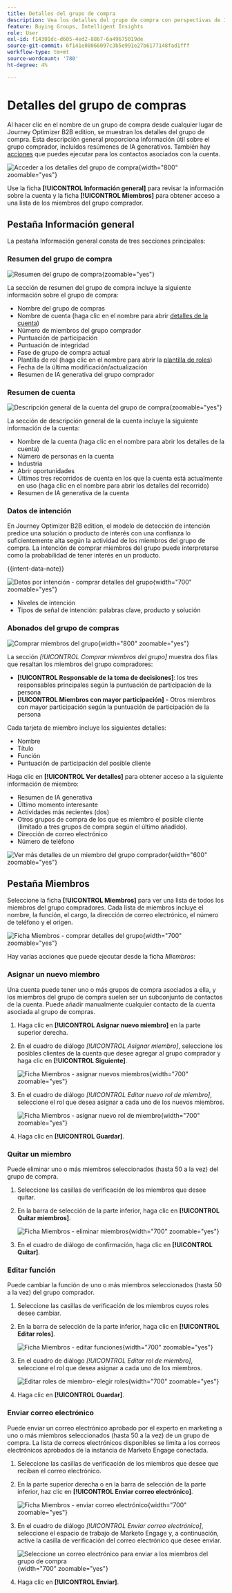 ```yaml
---
title: Detalles del grupo de compra
description: Vea los detalles del grupo de compra con perspectivas de IA, administre miembros y rastree las puntuaciones de participación en Journey Optimizer B2B edition.
feature: Buying Groups, Intelligent Insights
role: User
exl-id: f14301dc-d605-4ed2-8867-6a49675019de
source-git-commit: 6f141e08066097c3b5e991e27b6177148fad1fff
workflow-type: tm+mt
source-wordcount: '780'
ht-degree: 4%

---
```


# Detalles del grupo de compras

Al hacer clic en el nombre de un grupo de compra desde cualquier lugar de Journey Optimizer B2B edition, se muestran los detalles del grupo de compra. Esta descripción general proporciona información útil sobre el grupo comprador, incluidos resúmenes de IA generativos. También hay [acciones](#buying-group-actions) que puedes ejecutar para los contactos asociados con la cuenta.

![Acceder a los detalles del grupo de compra](./assets/buying-group-details.png){width="800" zoomable="yes"}

Use la ficha **[!UICONTROL Información general]** para revisar la información sobre la cuenta y la ficha **[!UICONTROL Miembros]** para obtener acceso a una lista de los miembros del grupo comprador.

## Pestaña Información general

La pestaña Información general consta de tres secciones principales:

### Resumen del grupo de compra

![Resumen del grupo de compra](./assets/details-page-buying-group-overview.png){zoomable="yes"}

La sección de resumen del grupo de compra incluye la siguiente información sobre el grupo de compra:

* Nombre del grupo de compras
* Nombre de cuenta (haga clic en el nombre para abrir [detalles de la cuenta](../accounts/account-details.md))
* Número de miembros del grupo comprador
* Puntuación de participación
* Puntuación de integridad
* Fase de grupo de compra actual
* Plantilla de rol (haga clic en el nombre para abrir la [plantilla de roles](buying-groups-role-templates.md#access-and-browse-role-templates))
* Fecha de la última modificación/actualización
* Resumen de IA generativa del grupo comprador

### Resumen de cuenta

![Descripción general de la cuenta del grupo de compra](./assets/details-page-buying-group-account-overview.png){zoomable="yes"}

La sección de descripción general de la cuenta incluye la siguiente información de la cuenta:

* Nombre de la cuenta (haga clic en el nombre para abrir los detalles de la cuenta)
* Número de personas en la cuenta
* Industria
* Abrir oportunidades
* Últimos tres recorridos de cuenta en los que la cuenta está actualmente en uso (haga clic en el nombre para abrir los detalles del recorrido)
* Resumen de IA generativa de la cuenta

### Datos de intención

En Journey Optimizer B2B edition, el modelo de detección de intención predice una solución o producto de interés con una confianza lo suficientemente alta según la actividad de los miembros del grupo de compra. La intención de comprar miembros del grupo puede interpretarse como la probabilidad de tener interés en un producto.

{{intent-data-note}}

![Datos por intención - comprar detalles del grupo](../accounts/assets/intent-data-panel.png){width="700" zoomable="yes"}

* Niveles de intención
* Tipos de señal de intención: palabras clave, producto y solución

### Abonados del grupo de compras

![Comprar miembros del grupo](./assets/details-page-buying-group-members.png){width="800" zoomable="yes"}

La sección _[!UICONTROL Comprar miembros del grupo]_ muestra dos filas que resaltan los miembros del grupo compradores:

* **[!UICONTROL Responsable de la toma de decisiones]**: los tres responsables principales según la puntuación de participación de la persona
* **[!UICONTROL Miembros con mayor participación]** - Otros miembros con mayor participación según la puntuación de participación de la persona

Cada tarjeta de miembro incluye los siguientes detalles:

* Nombre
* Título
* Función
* Puntuación de participación del posible cliente

Haga clic en **[!UICONTROL Ver detalles]** para obtener acceso a la siguiente información de miembro:

* Resumen de IA generativa
* Último momento interesante
* Actividades más recientes (dos)
* Otros grupos de compra de los que es miembro el posible cliente (limitado a tres grupos de compra según el último añadido).
* Dirección de correo electrónico
* Número de teléfono

![Ver más detalles de un miembro del grupo comprador](./assets/details-page-buying-group-members-view-details.png){width="600" zoomable="yes"}

## Pestaña Miembros

Seleccione la ficha **[!UICONTROL Miembros]** para ver una lista de todos los miembros del grupo compradores. Cada lista de miembros incluye el nombre, la función, el cargo, la dirección de correo electrónico, el número de teléfono y el origen.

![Ficha Miembros - comprar detalles del grupo](./assets/buying-group-details-members-tab.png){width="700" zoomable="yes"}

Hay varias acciones que puede ejecutar desde la ficha _Miembros_:

### Asignar un nuevo miembro

Una cuenta puede tener uno o más grupos de compra asociados a ella, y los miembros del grupo de compra suelen ser un subconjunto de contactos de la cuenta. Puede añadir manualmente cualquier contacto de la cuenta asociada al grupo de compras.

1. Haga clic en **[!UICONTROL Asignar nuevo miembro]** en la parte superior derecha.

1. En el cuadro de diálogo _[!UICONTROL Asignar miembro]_, seleccione los posibles clientes de la cuenta que desee agregar al grupo comprador y haga clic en **[!UICONTROL Siguiente]**.

   ![Ficha Miembros - asignar nuevos miembros](./assets/buying-group-details-assign-member.png){width="700" zoomable="yes"}

1. En el cuadro de diálogo _[!UICONTROL Editar nuevo rol de miembro]_, seleccione el rol que desea asignar a cada uno de los nuevos miembros.

   ![Ficha Miembros - asignar nuevo rol de miembro](./assets/buying-group-details-assign-member-edit-role.png){width="700" zoomable="yes"}

1. Haga clic en **[!UICONTROL Guardar]**.

### Quitar un miembro

Puede eliminar uno o más miembros seleccionados (hasta 50 a la vez) del grupo de compra.

1. Seleccione las casillas de verificación de los miembros que desee quitar.

1. En la barra de selección de la parte inferior, haga clic en **[!UICONTROL Quitar miembros]**.

   ![Ficha Miembros - eliminar miembros](./assets/buying-group-details-remove-selected.png){width="700" zoomable="yes"}

1. En el cuadro de diálogo de confirmación, haga clic en **[!UICONTROL Quitar]**.

### Editar función

Puede cambiar la función de uno o más miembros seleccionados (hasta 50 a la vez) del grupo comprador.

1. Seleccione las casillas de verificación de los miembros cuyos roles desee cambiar.

1. En la barra de selección de la parte inferior, haga clic en **[!UICONTROL Editar roles]**.

   ![Ficha Miembros - editar funciones](./assets/buying-group-details-edit-roles.png){width="700" zoomable="yes"}

1. En el cuadro de diálogo _[!UICONTROL Editar rol de miembro]_, seleccione el rol que desea asignar a cada uno de los miembros.

   ![Editar roles de miembro- elegir roles](./assets/buying-group-details-edit-roles-choose-roles.png){width="700" zoomable="yes"}

1. Haga clic en **[!UICONTROL Guardar]**.

### Enviar correo electrónico

Puede enviar un correo electrónico aprobado por el experto en marketing a uno o más miembros seleccionados (hasta 50 a la vez) de un grupo de compra. La lista de correos electrónicos disponibles se limita a los correos electrónicos aprobados de la instancia de Marketo Engage conectada.

1. Seleccione las casillas de verificación de los miembros que desee que reciban el correo electrónico.

1. En la parte superior derecha o en la barra de selección de la parte inferior, haz clic en **[!UICONTROL Enviar correo electrónico]**.

   ![Ficha Miembros - enviar correo electrónico](./assets/buying-group-details-send-email.png){width="700" zoomable="yes"}

1. En el cuadro de diálogo _[!UICONTROL Enviar correo electrónico]_, seleccione el espacio de trabajo de Marketo Engage y, a continuación, active la casilla de verificación del correo electrónico que desee enviar.

   ![Seleccione un correo electrónico para enviar a los miembros del grupo de compra](../accounts/assets/account-details-send-email-dialog.png){width="700" zoomable="yes"}

1. Haga clic en **[!UICONTROL Enviar]**.
